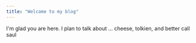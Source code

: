 ```yaml
---
title: "Welcome to my blog"
---
```


I'm glad you are here. I plan to talk about ...
cheese, tolkien, and better call saul
